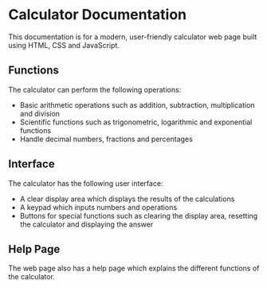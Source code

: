 # Calculator Documentation
This documentation is for a modern, user-friendly calculator web page built using HTML, CSS and JavaScript.

## Functions
The calculator can perform the following operations:
* Basic arithmetic operations such as addition, subtraction, multiplication and division
* Scientific functions such as trigonometric, logarithmic and exponential functions
* Handle decimal numbers, fractions and percentages

## Interface
The calculator has the following user interface:
* A clear display area which displays the results of the calculations
* A keypad which inputs numbers and operations
* Buttons for special functions such as clearing the display area, resetting the calculator and displaying the answer

## Help Page
The web page also has a help page which explains the different functions of the calculator.